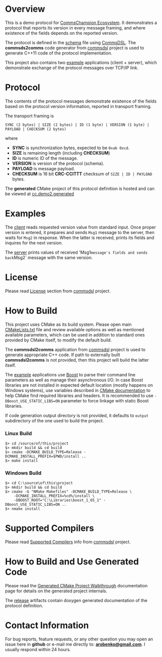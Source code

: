 # Overview
This is a demo protocol for [CommsChampion Ecosystem](https://commschamp.github.io). 
It demonstrates a protocol that reports its version in every message
framing, and where existence of the fields depends on the reported version. 

The protocol is defined in the [schema](dsl/schema.xml)
file using [CommsDSL](https://github.com/commschamp/CommsDSL-Specification).
The **commsds2comms** code generator from [commsdsl](https://github.com/commschamp/commsdsl)
project is used to generate C++11 code of the protocol implementation.

This project also contains two [example](examples) 
applications (client + server), which demonstrate exchange of the protocol
messages over TCP/IP link.

# Protocol
The contents of the protocol messages demonstrate existence of the fields
based on the protocol version information, reported in transport framing. 

The transport framing is
```
SYNC (2 bytes) | SIZE (2 bytes) | ID (1 byte) | VERSION (1 byte) | PAYLOAD | CHECKSUM (2 bytes)
```
where
- **SYNC** is synchronization bytes, expected to be `0xab 0xcd`.
- **SIZE** is remaining length (including **CHECKSUM**)
- **ID** is numeric ID of the message.
- **VERSION** is version of the protocol (schema).
- **PAYLOAD** is message payload.
- **CHECKSUM** is 16 bit **CRC-CCITTT** checksum of `SIZE | ID | PAYLOAD` bytes.

The **generated** CMake project of this protocol definition is hosted and can be
viewed at [cc.demo2.generated](https://github.com/commschamp/cc.demo2.generated)

# Examples
The [client](examples/client) reads requested version value from standard input.
Once proper version is entered, it prepares and sends `Msg1`  message to 
the server, then waits for `Msg2` in response. When the latter is received, 
prints its fields and inquires for the next version.

The [server](examples/server) prints values of received 'Msg1` message's fields and
sends back `Msg2` message with the same version.

# License
Please read [License](https://github.com/commschamp/commsdsl#license)
section from [commsdsl](https://github.com/commschamp/commsdsl) project.

# How to Build
This project uses CMake as its build system. Please open main
[CMakeLists.txt](CMakeLists.txt) file and review available options as well as
mentioned available parameters, which can be used in addition to standard 
ones provided by CMake itself, to modify the default build. 

The **commsdsl2comms** application from [commsdsl](https://github.com/commschamp/commsdsl)
project is used to generate appropriate C++ code. If path to externally
built **commsdsl2comms** is not provided, then this project will build the
latter itself.

The [example](#examples) applications use [Boost](https://www.boost.org)
to parse their command line parameters as well as manage their asynchronous I/O. 
In case Boost libraries are not installed in expected default location
(mostly happens on Windows systems), use variables described in 
[CMake documentation](https://cmake.org/cmake/help/v3.8/module/FindBoost.html) 
to help CMake find required libraries and headers. 
It is recommended to use `-DBoost_USE_STATIC_LIBS=ON` parameter to force
linkage with static Boost libraries.

If code generation output directory is not provided, it defaults to 
`output` subdirectory of the one used to build the project.

### Linux Build
```
$> cd /source/of/this/project
$> mkdir build && cd build
$> cmake -DCMAKE_BUILD_TYPE=Release -DCMAKE_INSTALL_PREFIX=$PWD/install .. 
$> make install
```

### Windows Build
```
$> cd C:\source\of\this\project
$> mkdir build && cd build
$> cmake -G "NMake Makefiles" -DCMAKE_BUILD_TYPE=Release \ 
    -DCMAKE_INSTALL_PREFIX=%cd%/install \
    -DBOOST_ROOT="C:\Libraries\boost_1_65_1" -DBoost_USE_STATIC_LIBS=ON ..
$> nmake install
```

# Supported Compilers
Please read [Supported Compilers](https://github.com/commschamp/commsdsl#supported-compilers)
info from [commsdsl](https://github.com/commschamp/commsdsl) project.

# How to Build and Use Generated Code
Please read the
[Generated CMake Project Walkthrough](https://github.com/commschamp/commsdsl/blob/master/doc/GeneratedProjectWalkthrough.md)
documentation page for details on the generated project internals.

The [release](https://github.com/commschamp/cc.demo2.commsdsl/releases)
artifacts contain doxygen generated documentation of the protocol definition.

# Contact Information
For bug reports, feature requests, or any other question you may open an issue
here in **github** or e-mail me directly to: **arobenko@gmail.com**. I usually
respond within 24 hours.

